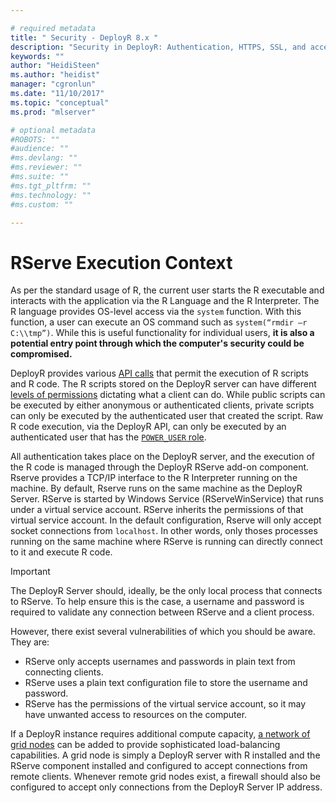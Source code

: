 ```yaml
---

# required metadata
title: " Security - DeployR 8.x "
description: "Security in DeployR: Authentication, HTTPS, SSL, and access controls for server, Project file and Repository File, and more."
keywords: ""
author: "HeidiSteen"
ms.author: "heidist"
manager: "cgronlun"
ms.date: "11/10/2017"
ms.topic: "conceptual"
ms.prod: "mlserver"

# optional metadata
#ROBOTS: ""
#audience: ""
#ms.devlang: ""
#ms.reviewer: ""
#ms.suite: ""
#ms.tgt_pltfrm: ""
#ms.technology: ""
#ms.custom: ""

---
```


# RServe Execution Context

As per the standard usage of R, the current user starts the R executable and interacts with the application via the R Language and the R Interpreter. The R language provides OS-level access via the `system` function. With this function, a user can execute an OS command such as `system(“rmdir –r C:\\tmp”)`. While this is useful functionality for individual users, **it is also a potential entry point through which the computer's security could be compromised.**

DeployR provides various [API calls](deployr-api-reference.md) that permit the execution of R scripts and R code. The R scripts stored on the DeployR server can have different [levels of permissions](deployr-repository-manager-files.md#about-file-properties) dictating what a client can do. While public scripts can be executed by either anonymous or authenticated clients, private scripts can only be executed by the authenticated user that created the script. Raw R code execution, via the DeployR API, can only be executed by an authenticated user that has the [`POWER_USER` role](deployr-admin-console-permissions-with-roles.md).

All authentication takes place on the DeployR server, and the execution of the R code is managed through the DeployR RServe add-on component. Rserve provides a TCP/IP interface to the R Interpreter running on the machine. By default, Rserve runs on the same machine as the DeployR Server. RServe is started by Windows Service (RServeWinService) that runs under a virtual service account. RServe inherits the permissions of that virtual service account. In the default configuration, Rserve will only accept socket connections from `localhost`. In other words, only thoses processes running on the same machine where RServe is running can directly connect to it and execute R code.

>[!Important]
>The DeployR Server should, ideally, be the only local process that connects to RServe. To help ensure this is the case, a username and password is required to validate any connection between RServe and a client process. 
>
>However, there exist several vulnerabilities of which you should be aware. They are:
>
>-   RServe only accepts usernames and passwords in plain text from connecting clients.
>-   RServe uses a plain text configuration file to store the username and password.
>-   RServe has the permissions of the virtual service account, so it may have unwanted access to resources on the computer.

If a DeployR instance requires additional compute capacity, [a network of grid nodes](deployr-admin-managing-the-grid.md) can be added to provide sophisticated load-balancing capabilities. A grid node is simply a DeployR server with R installed and the RServe component installed and configured to accept connections from remote clients. Whenever remote grid nodes exist, a firewall should also be configured to accept only connections from the DeployR Server IP address.